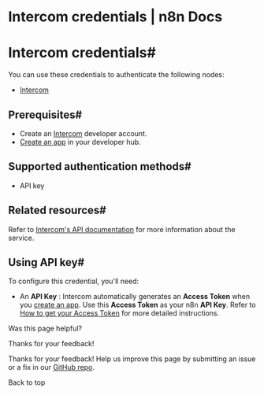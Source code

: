 # Intercom credentials | n8n Docs

[ ](https://github.com/n8n-io/n8n-docs/edit/main/docs/integrations/builtin/credentials/intercom.md "Edit this page")

# Intercom credentials#

You can use these credentials to authenticate the following nodes:

  * [Intercom](../../app-nodes/n8n-nodes-base.intercom/)

## Prerequisites#

  * Create an [Intercom](https://www.intercom.com/) developer account.
  * [Create an app](https://developers.intercom.com/docs/build-an-integration/learn-more/authentication/) in your developer hub.

## Supported authentication methods#

  * API key

## Related resources#

Refer to [Intercom's API documentation](https://developers.intercom.com/docs/references/introduction/) for more information about the service.

## Using API key#

To configure this credential, you'll need:

  * An **API Key** : Intercom automatically generates an **Access Token** when you [create an app](https://developers.intercom.com/docs/build-an-integration/learn-more/authentication/). Use this **Access Token** as your n8n **API Key**. Refer to [How to get your Access Token](https://developers.intercom.com/docs/build-an-integration/learn-more/authentication/#how-to-get-your-access-token) for more detailed instructions. 

Was this page helpful? 

Thanks for your feedback! 

Thanks for your feedback! Help us improve this page by submitting an issue or a fix in our [GitHub repo](https://github.com/n8n-io/n8n-docs). 

Back to top